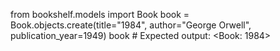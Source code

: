 
from bookshelf.models import Book
book = Book.objects.create(title="1984", author="George Orwell", publication_year=1949)
book  # Expected output: <Book: 1984>
